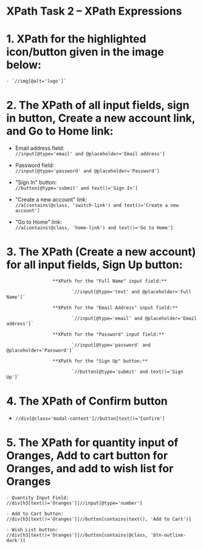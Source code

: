 # XPath Task 2 – XPath Expressions 

# 1. XPath for the highlighted icon/button given in the image below:  
    - `//img[@alt='logo']`

# 2. The XPath of all input fields, sign in button, Create a new account link, and Go to Home link:

   - Email address field:  
     `//input[@type='email' and @placeholder='Email address']`

   - Password field:  
     `//input[@type='password' and @placeholder='Password']`

   - "Sign In" button:  
     `//button[@type='submit' and text()='Sign In']`

   - "Create a new account" link:  
     `//a[contains(@class, 'switch-link') and text()='Create a new account']`

   - "Go to Home" link:  
     `//a[contains(@class, 'home-link') and text()='Go to Home']`

# 3. The XPath (Create a new account) for all input fields, Sign Up button:

    
                     **XPath for the "Full Name" input field:**

                            `//input[@type='text' and @placeholder='Full Name']`

                     **XPath for the "Email Address" input field:**

                            `//input[@type='email' and @placeholder='Email address']`

                     **XPath for the "Password" input field:**

                            `//input[@type='password' and @placeholder='Password']`

                     **XPath for the "Sign Up" button:**

                            `//button[@type='submit' and text()='Sign Up']`


# 4. The XPath of Confirm button

  - `//div[@class='modal-content']//button[text()='Confirm']`



# 5.  The XPath for quantity input of Oranges, Add to cart button for Oranges, and add to wish list for Oranges

    - Quantity Input Field:   //div[h3[text()='Oranges']]//input[@type='number'] 

    - Add to Cart button:     //div[h3[text()='Oranges']]//button[contains(text(), 'Add to Cart')]

    - Wish List button:       //div[h3[text()='Oranges']]//button[contains(@class, 'btn-outline-dark')]




